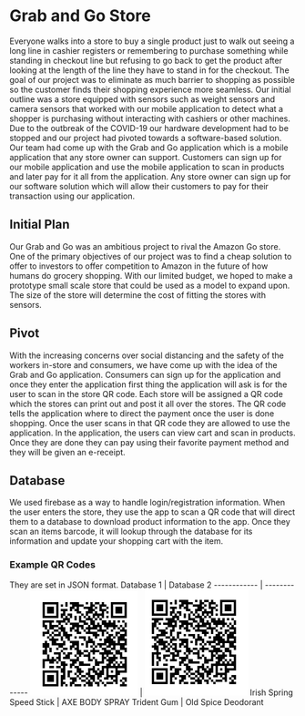 # Grab and Go Store
Everyone walks into a store to buy a single product just to walk out seeing a long line in cashier registers or remembering to purchase 
something while standing in checkout line but refusing to go back to get the product after looking at the length of the line they have 
to stand in for the checkout. The goal of our project was to eliminate as much barrier to shopping as possible so the customer finds 
their shopping experience more seamless. Our initial outline was a store equipped with sensors such as weight sensors and camera sensors 
that worked with our mobile application to detect what a shopper is purchasing without interacting with cashiers or other machines. Due 
to the outbreak of the COVID-19 our hardware development had to be stopped and our project had pivoted towards a software-based solution. 
Our team had come up with the Grab and Go application which is a mobile application that any store owner can support. Customers can sign 
up for our mobile application and use the mobile application to scan in products and later pay for it all from the application. Any store 
owner can sign up for our software solution which will allow their customers to pay for their transaction using our application. 

## Initial Plan
Our Grab and Go was an ambitious project to rival the Amazon Go store. One of the primary objectives of our project was to find a 
cheap solution to offer to investors to offer competition to Amazon in the future of how humans do grocery shopping. With our 
limited budget, we hoped to make a prototype small scale store that could be used as a model to expand upon. The size of the store 
will determine the cost of fitting the stores with sensors. 

## Pivot
With the increasing concerns over social distancing and the safety of the workers in-store and consumers, we have come up with the 
idea of the Grab and Go application. Consumers can sign up for the application and once they enter the application first thing the 
application will ask is for the user to scan in the store QR code. Each store will be assigned a QR code which the stores can print 
out and post it all over the stores. The QR code tells the application where to direct the payment once the user is done shopping. 
Once the user scans in that QR code they are allowed to use the application. In the application, the users can view cart and scan in 
products. Once they are done they can pay using their favorite payment method and they will be given an e-receipt.

## Database
We used firebase as a way to handle login/registration information. When the user enters the store, they use the app to scan a QR 
code that will direct them to a database to download product information to the app. Once they scan an items barcode, it will lookup 
through the database for its information and update your shopping cart with the item.

### Example QR Codes
They are set in JSON format.
Database 1 | Database 2
------------ | -------------
![Grocery Database 1](images/groceryitem1-QR.PNG) | ![Grocery Database 2](images/groceryitem2-QR.PNG)
Irish Spring Speed Stick | AXE BODY SPRAY
Trident Gum | Old Spice Deodorant

